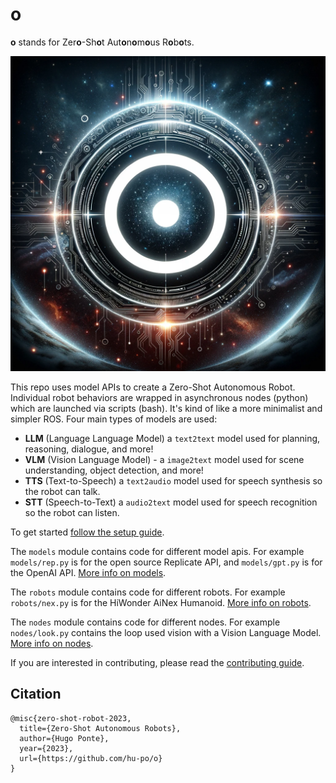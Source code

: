 # o

**o** stands for Zer**o**-Sh**o**t Aut**o**n**o**m**o**us R**o**b**o**ts.

![o](docs/cover.jpeg)

This repo uses model APIs to create a Zero-Shot Autonomous Robot. Individual robot behaviors are wrapped in asynchronous nodes (python) which are launched via scripts (bash). It's kind of like a more minimalist and simpler ROS. Four main types of models are used:

- **LLM** (Language Language Model) a `text2text` model used for planning, reasoning, dialogue, and more!
- **VLM** (Vision Language Model) - a `image2text` model used for scene understanding, object detection, and more!
- **TTS** (Text-to-Speech) a `text2audio` model used for speech synthesis so the robot can talk.
- **STT** (Speech-to-Text) a `audio2text` model used for speech recognition so the robot can listen.

To get started [follow the setup guide](docs/setup.md).

The `models` module contains code for different model apis. For example `models/rep.py` is for the open source Replicate API, and `models/gpt.py` is for the OpenAI API. [More info on models](docs/models.md).

The `robots` module contains code for different robots. For example `robots/nex.py` is for the HiWonder AiNex Humanoid. [More info on robots](docs/robots.md).

The `nodes` module contains code for different nodes. For example `nodes/look.py` contains the loop used vision with a Vision Language Model. [More info on nodes](docs/nodes.md).

If you are interested in contributing, please read the [contributing guide](docs/contributing.md).

## Citation

```
@misc{zero-shot-robot-2023,
  title={Zero-Shot Autonomous Robots},
  author={Hugo Ponte},
  year={2023},
  url={https://github.com/hu-po/o}
}
```